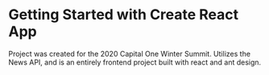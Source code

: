 # Getting Started with Create React App

Project was created for the 2020 Capital One Winter Summit. Utilizes the News API, and is an entirely frontend project built with react and ant design. 



